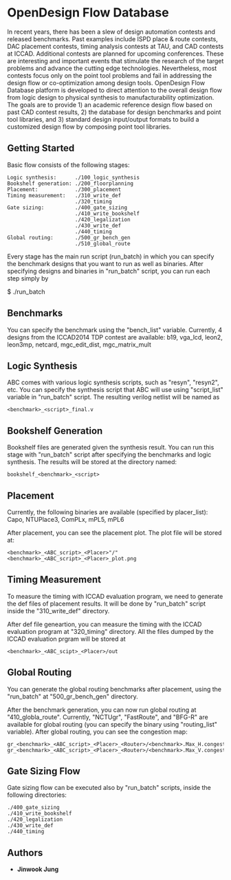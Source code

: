 # OpenDesign Flow Database
In recent years, there has been a slew of design automation contests and released benchmarks. 
Past examples include ISPD place & route contests, DAC placement contests, timing analysis contests at TAU, and CAD contests at ICCAD. 
Additional contests are planned for upcoming conferences. 
These are interesting and important events that stimulate the research of the target problems and advance the cutting edge technologies. 
Nevertheless, most contests focus only on the point tool problems and fail in addressing the design flow or co-optimization among design tools. 
OpenDesign Flow Database platform is developed to direct attention to the overall design flow from logic design to physical synthesis to manufacturability optimization. 
The goals are to provide 1) an academic reference design flow based on past CAD contest results, 2) the database for design benchmarks and point tool libraries, and 3) standard design input/output formats to build a customized design flow by composing point tool libraries.

## Getting Started
Basic flow consists of the following stages:

    Logic synthesis:      ./100_logic_synthesis
    Bookshelf generation: ./200_floorplanning
    Placement:            ./300_placement
    Timing measurement:   ./310_write_def
                          ./320_timing
    Gate sizing:          ./400_gate_sizing
                          ./410_write_bookshelf
                          ./420_legalization
                          ./430_write_def
                          ./440_timing
    Global routing:       ./500_gr_bench_gen
                          ./510_global_route

Every stage has the main run script (run_batch) in which you can specify 
the benchmark designs that you want to run as well as binaries.
After specifying designs and binaries in "run_batch" script, you can run 
each step simply by 

$ ./run_batch


## Benchmarks

You can specify the benchmark using the "bench_list" variable.
Currently, 4 designs from the ICCAD2014 TDP contest are available:
b19, vga_lcd, leon2, leon3mp, netcard, mgc_edit_dist, mgc_matrix_mult


## Logic Synthesis

ABC comes with various logic synthesis scripts, such as "resyn", "resyn2", 
etc. You can specify the synthesis script that ABC will use using 
"script_list" variable in "run_batch" script. The resulting verilog netlist 
will be named as 
```
<benchmark>_<script>_final.v
```

## Bookshelf Generation

Bookshelf files are generated given the synthesis result. You can run this 
stage with "run_batch" script after specifying the benchmarks and logic 
synthesis. The results will be stored at the directory named:
```
bookshelf_<benchmark>_<script>
```

## Placement

Currently, the following binaries are available (specified by placer_list):
Capo, NTUPlace3, ComPLx, mPL5, mPL6

After placement, you can see the placement plot. The plot file will be stored at:
```
<benchmark>_<ABC_script>_<Placer>"/"<benchmark>_<ABC_script>_<Placer>_plot.png
```


## Timing Measurement

To measure the timing with ICCAD evaluation program, we need to generate 
the def files of placement results. It will be done by "run_batch" script
inside the "310_write_def" directory.

After def file geneartion, you can measure the timing with the ICCAD evaluation
program at "320_timing" directory. All the files dumped by the ICCAD evaluation 
prgram will be stored at 

```
<benchmark>_<ABC_scipt>_<Placer>/out
```


## Global Routing

You can generate the global routing benchmarks after placement, using the 
"run_batch" at "500_gr_bench_gen" directory.

After the benchmark generation, you can now run global routing at 
"410_globla_route". Currently, "NCTUgr", "FastRoute", and "BFG-R" are available for 
global routing (you can specify the binary using "routing_list" variable).
After global routing, you can see the congestion map:

```
gr_<benchmark>_<ABC_script>_<Placer>_<Router>/<benchmark>.Max_H.congestion.png
gr_<benchmark>_<ABC_script>_<Placer>_<Router>/<benchmark>.Max_V.congestion.png
```

## Gate Sizing Flow
Gate sizing flow can be executed also by "run_batch" scripts, inside the following 
directories:
    
    ./400_gate_sizing
    ./410_write_bookshelf
    ./420_legalization
    ./430_write_def
    ./440_timing

## Authors
* **Jinwook Jung**
